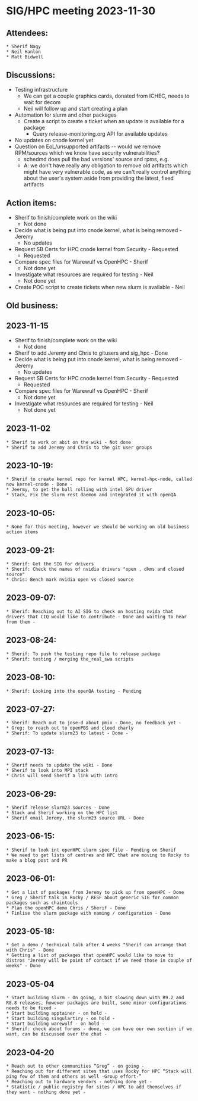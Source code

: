 # SIG/HPC meeting 2023-11-30

## Attendees:
    * Sherif Nagy
    * Neil Hanlon
    * Matt Bidwell

## Discussions:

* Testing infrastructure
    * We can get a couple graphics cards, donated from ICHEC, needs to wait for decom
    * Neil will follow up and start creating a plan
* Automation for slurm and other packages
    * Create a script to create a ticket when an update is available for a package
        * Query release-monitoring.org API for available updates
* No updates on cnode kernel yet
* Question on EoL/unsupported artifacts -- would we remove RPM/sources which we know have security vulnerabilities?
    * schedmd does pull the bad versions' source and rpms, e.g.
    * A: we don't have really any obligation to remove old artifacts which might have very vulnerable code, as we can't really control anything about the user's system aside from providing the latest, fixed artifacts

## Action items:

* Sherif to finish/complete work on the wiki
    * Not done
* Decide what is being put into cnode kernel, what is being removed - Jeremy
    * No updates
* Request SB Certs for HPC cnode kernel from Security - Requested
    * Requested
* Compare spec files for Warewulf vs OpenHPC - Sherif
    * Not done yet
* Investigate what resources are required for testing - Neil
    * Not done yet
* Create POC script to create tickets when new slurm is available - Neil

## Old business:

## 2023-11-15

* Sherif to finish/complete work on the wiki
    * Not done
* Sherif to add Jeremy and Chris to gitusers and sig_hpc - Done
* Decide what is being put into cnode kernel, what is being removed - Jeremy
    * No updates
* Request SB Certs for HPC cnode kernel from Security - Requested
    * Requested
* Compare spec files for Warewulf vs OpenHPC - Sherif
    * Not done yet
* Investigate what resources are required for testing - Neil
    * Not done yet

## 2023-11-02
    * Sherif to work on abit on the wiki - Not done
    * Sherif to add Jeremy and Chris to the git user groups

## 2023-10-19:
    * Sherif to create kernel repo for kernel HPC, kernel-hpc-node, called now kernel-cnode - Done -
    * Jeermy, to get the ball rolling with intel GPU driver
    * Stack, Fix the slurm rest daemon and integrated it with openQA

## 2023-10-05:
    * None for this meeting, however we should be working on old business action items

## 2023-09-21:
    * Sherif: Get the SIG for drivers
    * Sherif: Check the names of nvidia drivers "open , dkms and closed source"
    * Chris: Bench mark nvidia open vs closed source

## 2023-09-07:
    * Sherif: Reaching out to AI SIG to check on hosting nvida that drivers that CIQ would like to contribute - Done and waiting to hear from them -

## 2023-08-24:
    * Sherif: To push the testing repo file to release package
    * Sherif: testing / merging the_real_swa scripts

## 2023-08-10:
    * Sherif: Looking into the openQA testing - Pending

## 2023-07-27:
    * Sherif: Reach out to jose-d about pmix - Done, no feedback yet -
    * Greg: to reach out to openPBS and cloud charly
    * Sherif: To update slurm23 to latest - Done -

## 2023-07-13:
    * Sherif needs to update the wiki - Done
    * Sherif to look into MPI stack
    * Chris will send Sherif a link with intro

## 2023-06-29:
    * Sherif release slurm23 sources - Done
    * Stack and Sherif working on the HPC list
    * Sherif email Jeremy, the slurm23 source URL - Done

## 2023-06-15:
    * Sherif to look int openHPC slurm spec file - Pending on Sherif
    * We need to get lists of centres and HPC that are moving to Rocky to make a blog post and PR

## 2023-06-01:
    * Get a list of packages from Jeremy to pick up from openHPC - Done
    * Greg / Sherif talk in Rocky / RESF about generic SIG for common packages such as chaintools
    * Plan the openHPC demo Chris / Sherif - Done
    * Finlise the slurm package with naming / configuration - Done

## 2023-05-18:
    * Get a demo / technical talk after 4 weeks "Sherif can arrange that with Chris" - Done
    * Getting a list of packages that openHPC would like to move to distros "Jeremy will be point of contact if we need those in couple of weeks" - Done

## 2023-05-04
    * Start building slurm - On going, a bit slowing down with R9.2 and R8.8 releases, however packages are built, some minor configurations needs to be fixed -
    * Start building apptainer - on hold -
    * Start building singulartiry - on hold -
    * Start building warewulf - on hold -
    * Sherif: check about forums - done, we can have our own section if we want, can be discussed over the chat -

## 2023-04-20
    * Reach out to other communities “Greg” - on going -
    * Reaching out for different sites that uses Rocky for HPC “Stack will ping few of them and others as well -Group effort-”
    * Reaching out to hardware vendors - nothing done yet -
    * Statistic / public registry for sites / HPC to add themselves if they want - nothing done yet -

